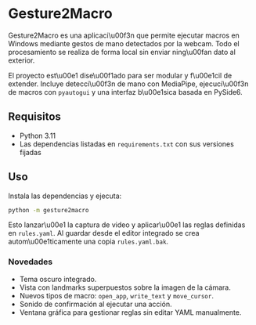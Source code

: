 # Gesture2Macro

Gesture2Macro es una aplicaci\u00f3n que permite ejecutar macros en Windows mediante gestos de mano detectados por la webcam. Todo el procesamiento se realiza de forma local sin enviar ning\u00fan dato al exterior.

El proyecto est\u00e1 dise\u00f1ado para ser modular y f\u00e1cil de extender. Incluye detecci\u00f3n de mano con MediaPipe, ejecuci\u00f3n de macros con `pyautogui` y una interfaz b\u00e1sica basada en PySide6.

## Requisitos
- Python 3.11
- Las dependencias listadas en `requirements.txt` con sus versiones fijadas

## Uso
Instala las dependencias y ejecuta:
```bash
python -m gesture2macro
```
Esto lanzar\u00e1 la captura de video y aplicar\u00e1 las reglas definidas en `rules.yaml`.
Al guardar desde el editor integrado se crea autom\u00e1ticamente una copia `rules.yaml.bak`.

### Novedades

- Tema oscuro integrado.
- Vista con landmarks superpuestos sobre la imagen de la cámara.
- Nuevos tipos de macro: `open_app`, `write_text` y `move_cursor`.
- Sonido de confirmación al ejecutar una acción.
- Ventana gráfica para gestionar reglas sin editar YAML manualmente.
